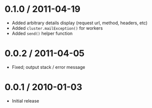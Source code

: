 
0.1.0 / 2011-04-19 
==================

  * Added arbitrary details display (request url, method, headers, etc)
  * Added `cluster.mailException()` for workers
  * Added `send()` helper function

0.0.2 / 2011-04-05 
==================

  * Fixed; output stack / error message

0.0.1 / 2010-01-03
==================

  * Initial release
